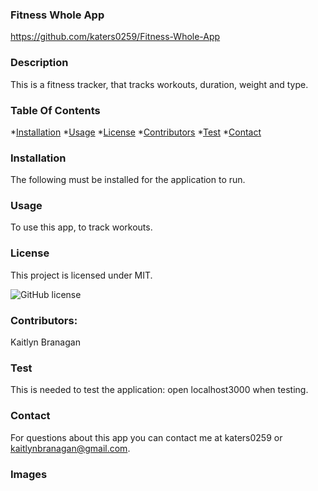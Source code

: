 
  ### Fitness Whole App
  https://github.com/katers0259/Fitness-Whole-App
  
  ### Description
  This is a fitness tracker, that tracks workouts, duration, weight and type.


  ### Table Of Contents
  *[Installation](#installation)
  *[Usage](#usage)
  *[License](#license)
  *[Contributors](#contributors)
  *[Test](#test)
  *[Contact](#contact)
  ### Installation
  The following must be installed for the application to run.
 
  ### Usage
  To use this app, to track workouts.

  ### License
  This project is licensed under MIT.

  ![GitHub license](https://img.shields.io/badge/license-MIT-blue.svg)

### Contributors:
Kaitlyn Branagan

### Test
This is needed to test the application: open localhost3000 when testing.

### Contact
For questions about this app you can contact me at katers0259 or kaitlynbranagan@gmail.com.

### Images
